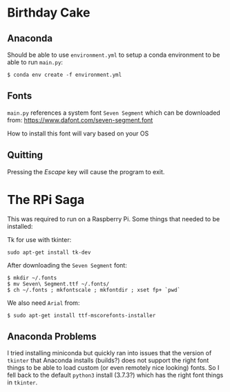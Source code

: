 # Birthday Cake

## Anaconda

Should be able to use `environment.yml` to setup a conda environment to be able to run `main.py`:
```
$ conda env create -f environment.yml
```

## Fonts

`main.py` references a system font `Seven Segment` which can be downloaded from: https://www.dafont.com/seven-segment.font

How to install this font will vary based on your OS

## Quitting

Pressing the *Escape* key will cause the program to exit.

# The RPi Saga

This was required to run on a Raspberry Pi. Some things that needed to be installed:

Tk for use with tkinter:
```
sudo apt-get install tk-dev
```

After downloading the `Seven Segment` font:
```
$ mkdir ~/.fonts
$ mv Seven\ Segment.ttf ~/.fonts/
$ ch ~/.fonts ; mkfontscale ; mkfontdir ; xset fp+ `pwd`
```

We also need `Arial` from:
```
$ sudo apt-get install ttf-mscorefonts-installer
```

## Anaconda Problems

I tried installing miniconda but quickly ran into issues that the version of `tkinter` that Anaconda installs (builds?) does not support the right font things to be able to load custom (or even remotely nice looking) fonts. So I fell back to the default `python3` install (3.7.3?) which has the right font things in `tkinter`.
